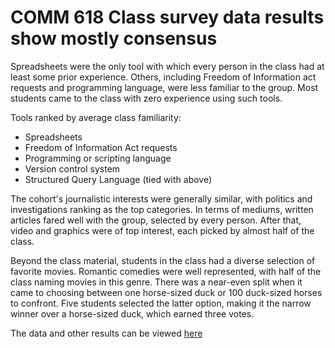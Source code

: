 # COMM 618 Class survey data results show mostly consensus

Spreadsheets were the only tool with which every person in the class had at least some prior experience. Others, including Freedom of Information act requests and programming language, were less familiar to the group. Most students came to the class with zero experience using such tools.

Tools ranked by average class familiarity:
* Spreadsheets
* Freedom of Information Act requests
* Programming or scripting language 
* Version control system
* Structured Query Language (tied with above)

The cohort's journalistic interests were generally similar, with politics and investigations ranking as the top categories. In terms of mediums, written articles fared well with the group, selected by every person. After that, video and graphics were of top interest, each picked by almost half of the class. 

Beyond the class material, students in the class had a diverse selection of favorite movies. Romantic comedies were well represented, with half of the class naming movies in this genre. There was a near-even split when it came to choosing between one horse-sized duck or 100 duck-sized horses to confront. Five students selected the latter option, making it the narrow winner over a horse-sized duck, which earned three votes.

The data and other results can be viewed [here](https://docs.google.com/spreadsheets/d/1JJuBV_QxyBpBbxHRO3dGrs_aa06kEBOg1s_ZGOMqr78/edit?usp=sharing)
